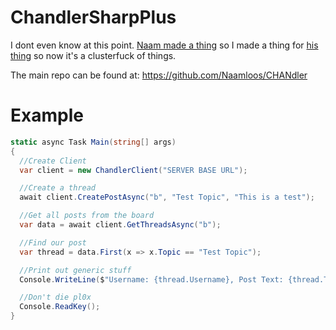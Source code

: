# ChandlerSharpPlus
I dont even know at this point. [Naam made a thing](https://github.com/Naamloos/CHANdler) so I made a thing for [his thing](https://github.com/Naamloos/CHANdler) so now it's a clusterfuck of things. 

The main repo can be found at: https://github.com/Naamloos/CHANdler

# Example
```cs
static async Task Main(string[] args)
{
  //Create Client
  var client = new ChandlerClient("SERVER BASE URL");

  //Create a thread
  await client.CreatePostAsync("b", "Test Topic", "This is a test");

  //Get all posts from the board
  var data = await client.GetThreadsAsync("b");

  //Find our post
  var thread = data.First(x => x.Topic == "Test Topic");

  //Print out generic stuff
  Console.WriteLine($"Username: {thread.Username}, Post Text: {thread.Text}");

  //Don't die pl0x
  Console.ReadKey();
}
```
